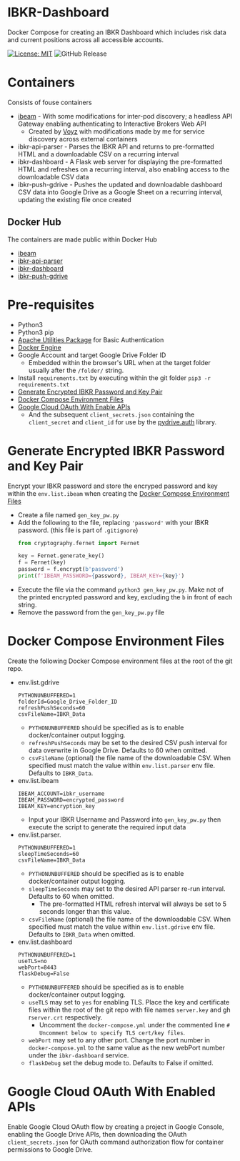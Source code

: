 # IBKR-Dashboard
Docker Compose for creating an IBKR Dashboard which includes risk data and current positions across all accessible accounts.

[![License: MIT](https://img.shields.io/badge/License-MIT-yellow.svg)](https://opensource.org/licenses/MIT) ![GitHub Release](https://img.shields.io/github/v/release/Adam-Lechnos/IBKR-Dashboard)
 

# Containers
Consists of fouse containers
* [ibeam](https://github.com/Voyz/ibeam) - With some modifications for inter-pod discovery; a headless API Gateway enabling authenticating to Interactive Brokers Web API
  * Created by [Voyz](https://github.com/Voyz) with modifications made by me for service discovery across external containers
* ibkr-api-parser - Parses the IBKR API and returns to pre-formatted HTML and a downloadable CSV on a recurring interval
* ibkr-dashboard - A Flask web server for displaying the pre-formatted HTML and refreshes on a recurring interval, also enabling access to the downloadable CSV data
* ibkr-push-gdrive - Pushes the updated and downloadable dashboard CSV data into Google Drive as a Google Sheet on a recurring interval, updating the existing file once created

## Docker Hub
The containers are made public within Docker Hub
* [ibeam](https://hub.docker.com/r/adamlechnos/ibeam)
* [ibkr-api-parser](https://hub.docker.com/r/adamlechnos/ibkr-create-website)
* [ibkr-dashboard](https://hub.docker.com/r/adamlechnos/ibkr-dashboard)
* [ibkr-push-gdrive](https://hub.docker.com/r/adamlechnos/ibkr-push-gdrive)

# Pre-requisites
* Python3
* Python3 pip
* [Apache Utilities Package](https://www.digitalocean.com/community/tutorials/how-to-set-up-password-authentication-with-apache-on-ubuntu-18-04-quickstart) for Basic Authentication
* [Docker Engine](https://docs.docker.com/engine/install/)
* Google Account and target Google Drive Folder ID
  * Embedded within the browser's URL when at the target folder usually after the `/folder/` string.
* Install `requirements.txt` by executing within the git folder `pip3 -r requirements.txt`
* [Generate Encrypted IBKR Password and Key Pair](#generate-encrypted-ibkr-password-and-key-pair)
* [Docker Compose Environment Files](#docker-compose-environment-files)
* [Google Cloud OAuth With Enable APIs](#google-cloud-oauth-with-enabled-apis)
  * And the subsequent `client_secrets.json` containing the `client_secret` and `client_id` for use by the [pydrive.auth](https://pythonhosted.org/PyDrive/oauth.html) library.

# Generate Encrypted IBKR Password and Key Pair
Encrypt your IBKR password and store the encryped password and key within the `env.list.ibeam` when creating the [Docker Compose Environment Files](#docker-compose-environment-files)

* Create a file named `gen_key_pw.py`
* Add the following to the file, replacing `'password'` with your IBKR password. (this file is part of `.gitignore`)
  ``` python
  from cryptography.fernet import Fernet

  key = Fernet.generate_key()
  f = Fernet(key)
  password = f.encrypt(b'password')
  print(f'IBEAM_PASSWORD={password}, IBEAM_KEY={key}')
  ```
* Execute the file via the command `python3 gen_key_pw.py`. Make not of the printed encrypted password and key, excluding the `b` in front of each string.
* Remove the password from the `gen_key_pw.py` file

# Docker Compose Environment Files
Create the following Docker Compose environment files at the root of the git repo.

* env.list.gdrive
  ```
  PYTHONUNBUFFERED=1
  folderId=Google_Drive_Folder_ID
  refreshPushSeconds=60
  csvFileName=IBKR_Data
  ```
  * `PYTHONUNBUFFERED` should be specified as is to enable docker/container output logging.
  * `refreshPushSeconds` may be set to the desired CSV push interval for data overwrite in Google Drive. Defaults to 60 when omitted.
  * `csvFileName` (optional) the file name of the downloadable CSV. When specified must match the value within `env.list.parser` env file. Defaults to `IBKR_Data`.
* env.list.ibeam
  ```
  IBEAM_ACCOUNT=ibkr_username
  IBEAM_PASSWORD=encrypted_password
  IBEAM_KEY=encryption_key
  ```
  * Input your IBKR Username and Password into `gen_key_pw.py` then execute the script to generate the required input data
* env.list.parser.
  ```
  PYTHONUNBUFFERED=1
  sleepTimeSeconds=60
  csvFileName=IBKR_Data
  ```
  * `PYTHONUNBUFFERED` should be specified as is to enable docker/container output logging.
  * `sleepTimeSeconds` may set to the desired API parser re-run interval. Defaults to 60 when omitted.
    * The pre-formatted HTML refresh interval will always be set to 5 seconds longer than this value.
  * `csvFileName` (optional) the file name of the downloadable CSV. When specified must match the value within `env.list.gdrive` env file. Defaults to `IBKR_Data` when omitted.
* env.list.dashboard
  ```
  PYTHONUNBUFFERED=1
  useTLS=no
  webPort=8443
  flaskDebug=False
  ```
  * `PYTHONUNBUFFERED` should be specified as is to enable docker/container output logging.
  * `useTLS` may set to `yes` for enabling TLS. Place the key and certificate files within the root of the git repo with file names `server.key` and gh r`server.crt` respectively.
    * Uncomment the `docker-compose.yml` under the commented line `# Uncomment below to specify TLS cert/key files`.
  * `webPort` may set to any other port. Change the port number in `docker-compose.yml` to the same value as the new webPort number under the `ibkr-dashboard` service.
  * `flaskDebug` set the debug mode to. Defaults to False if omitted.

# Google Cloud OAuth With Enabled APIs
Enable Google Cloud OAuth flow by creating a project in Google Console, enabling the Google Drive APIs, then downloading the OAuth `client_secrets.json` for OAuth command authorization flow for container permissions to Google Drive.